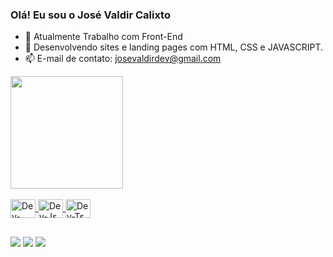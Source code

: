 ### Olá! Eu sou o José Valdir Calixto

- 🔭 Atualmente Trabalho com Front-End
- 🌱 Desenvolvendo sites e landing pages com HTML, CSS e JAVASCRIPT. 
- 📫 E-mail de contato: josevaldirdev@gmail.com


<div align="">
<a href="https://github.com/josevaldircalixto">

<img height="180em" src="https://github-readme-stats.vercel.app/api/top-langs/?username=josevaldircalixto&layout=compact&langs_count=7&theme=dracula"/>
</div>
  

<div style="display: inline_block"><br>
<img align="center" alt="Dev-CSS" height="30" width="40" src="https://cdn.jsdelivr.net/gh/devicons/devicon/icons/html5/html5-original-wordmark.svg"/>
<img align="center" alt="Dev-Js" height="30" width="40" src="https://cdn.jsdelivr.net/gh/devicons/devicon/icons/css3/css3-original-wordmark.svg" />
<img align="center" alt="Dev-Ts" height="30" width="40" src="https://cdn.jsdelivr.net/gh/devicons/devicon/icons/javascript/javascript-original.svg" />
</div>

  ##
  
<div>
<a href="https://api.whatsapp.com/send/?phone=5519993772739" target="_blank"> <img src="https://img.shields.io/badge/WhatsApp-25D366?style=for-the-badge&logo=whatsapp&logoColor=white" target="_blank"></a>
<a href ="mailto:josevaldirdev@gmail.com" target="_blank"> <img src="https://img.shields.io/badge/Gmail-D14836?style=for-the-badge&logo=gmail&logoColor=white" target="_blank"></a>
<a href="[https://www.linkedin.com/in/josevaldircalixto/](https://www.linkedin.com/in/josevaldircalixto/)" target="_blank"><img src="https://img.shields.io/badge/-LinkedIn-%230077B5?style=for-the-badge&logo=" target="_blank"></a>
</div>
